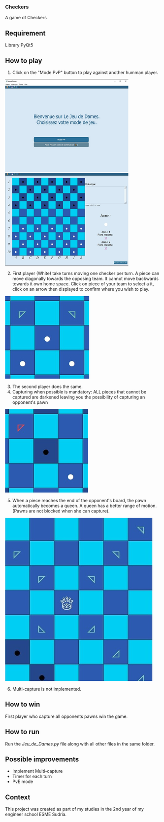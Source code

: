 ### Checkers
A game of Checkers

## Requirement
Library PyQt5

## How to play
1.  Click on the "Mode PvP" button to play against another humman player.

 <img src="img/img1_home_screen.jpg" alt="img1_home_screen" width="400" height="300">  <img src="img/img2_board.jpg" alt="img2_board" width="400" height="300">

2.  First player (White) take turns moving one checker per turn. A piece can move diagonally towards the opposing team. It cannot move backwards towards it own home space. Click on piece of your team to select a it, click on an arrow then displayed to confirm where you wish to play.

![img3_pawn_move](/img/img3_pawn_move.jpg)

3. The second player does the same.
4. Capturing when possible is mandatory: ALL pieces that cannot be captured are darkened leaving you the possibility of capturing an opponent's pawn

![img4_capture](/img/img4_capture.jpg)

5. When a piece reaches the end of the opponent's board, the pawn automatically becomes a queen. A queen has a better range of motion. (Pawns are not blocked when she can capture).

![img5_queen_move](/img/img5_queen_move.jpg)

6.  Multi-capture is not implemented.

## How to win
First player who capture all opponents pawns win the game.

## How to run
Run the *Jeu_de_Dames.py* file along with all other files in the same folder.

## Possible improvements
- Implement Multi-capture
- Timer for each turn
- PvE mode


## Context
This project was created as part of my studies in the 2nd year of my engineer school ESME Sudria.
